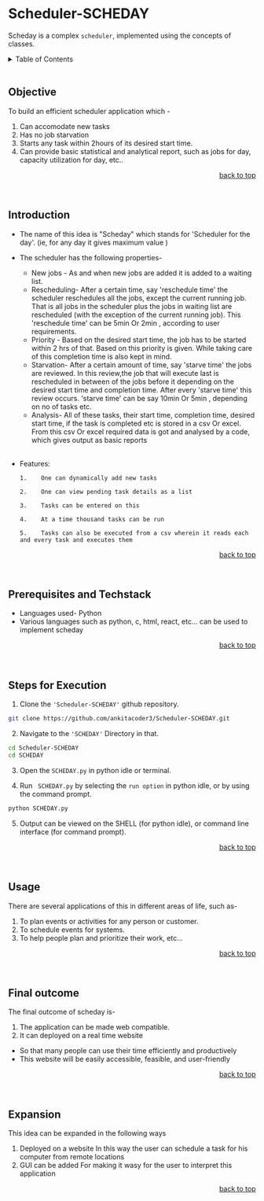 <a name="readme-top"></a>

# Scheduler-SCHEDAY

Scheday is a complex ```scheduler```, implemented using the concepts of classes.

<details>
  <summary color= blue >Table of Contents</summary>
  <li> Objective </li>
<li> Introduction </li>
<li> Prerequisites and Techstack</li>
<li> Steps for execution</li>
<li> Usage</li>
  <li> Final Outcome</li>
  <li> Expansion</li>
</details>
</br>


## Objective
To build an efficient scheduler application which -
1.	Can accomodate new tasks
2.	Has no job starvation
3.	Starts any task within 2hours of its desired start time.
4.	Can provide basic statistical and analytical report, such as jobs for day, capacity utilization for day, etc..

<p align="right"><a href="#readme-top">back to top</a></p>
  </br>


## Introduction
* The name of this idea is "Scheday" which stands for 'Scheduler for the day'. (ie, for any day it gives maximum value )
* The scheduler has the following properties-
    *	New jobs - As and when new jobs are added it is added to a waiting list.
    *	Rescheduling- After a certain time, say 'reschedule time' the scheduler reschedules all the jobs, except the current running job.
    That is all jobs in the scheduler plus the jobs in waiting list are rescheduled (with the exception of the current running job).
    This 'reschedule time' can be 5min Or 2min , according to user requirements.
    *	Priority - Based on the desired start time, the job has to be started within 2 hrs of that. Based on this priority is given.
      While taking care of this completion time is also kept in mind.
    *	Starvation- After a certain amount of time, say 'starve time' the jobs are reviewed.
    In this review,the job that will execute last is rescheduled in between of the jobs before it depending on the desired start time and completion time.
    After every 'starve time' this review occurs. 'starve time' can be say 10min Or 5min , depending on no of tasks etc.
    *	Analysis- All of these tasks, their start time, completion time, desired start time, if the task is completed etc is stored in a csv Or excel.
      From this csv Or excel required data is got and analysed by a code, which gives output as basic reports

  </br>
  
* Features:
  
      1.	One can dynamically add new tasks
  
      2.	One can view pending task details as a list
  
      3.	Tasks can be entered on this
  
      4.	At a time thousand tasks can be run
  
      5.	Tasks can also be executed from a csv wherein it reads each and every task and executes them
  

<p align="right"><a href="#readme-top">back to top</a></p>
  </br>
  
## Prerequisites and Techstack
* Languages used- Python
* Various languages such as python, c, html, react, etc... can be used to implement scheday

<p align="right"><a href="#readme-top">back to top</a></p>
  </br>

## Steps for Execution
 1. Clone the ``` 'Scheduler-SCHEDAY' ``` github repository.
  ```sh 
  git clone https://github.com/ankitacoder3/Scheduler-SCHEDAY.git 
  ```
 2. Navigate to the ``` 'SCHEDAY' ``` Directory in that.
  ```sh
  cd Scheduler-SCHEDAY
  cd SCHEDAY
  ```
  3. Open the ```SCHEDAY.py``` in python idle or terminal.  

  4. Run ``` SCHEDAY.py``` by selecting the ```run option``` in python idle, or by using the command prompt.
  ```sh
  python SCHEDAY.py
  ```
5. Output can be viewed on the SHELL (for python idle), or command line interface (for command prompt).

<p align="right"><a href="#readme-top">back to top</a></p>
  </br>
  
## Usage
There are several applications of this in different areas of life, such as-
1.	To plan events or activities for any person or customer.
2.	To schedule events for systems.
3.	To help people plan and prioritize their work, etc...

   <p align="right"><a href="#readme-top">back to top</a></p>
  </br>
  
## Final outcome 
The final outcome of scheday is-
1. The application can be made web compatible.
2. It can deployed on a real time website
  * So that many people can use their time efficiently and productively
  * This website will be easily accessible, feasible, and user-friendly

<p align="right"><a href="#readme-top">back to top</a></p>
  </br>

## Expansion
This idea can be expanded in the following ways
1.	Deployed on a website In this way the user can schedule a task for his computer from remote locations
2.	GUI can be added For making it wasy for the user to interpret this application


<p align="right"><a href="#readme-top">back to top</a></p>
  </br>
